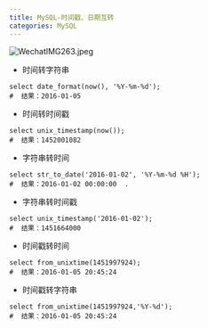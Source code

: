 ```yaml
---
title: MySQL-时间戳、日期互转
categories: MySQL
---
```

![WechatIMG263.jpeg](https://upload-images.jianshu.io/upload_images/15325592-7ab086bc2d692ed2.jpeg?imageMogr2/auto-orient/strip%7CimageView2/2/w/1240)
<!-- more -->

- 时间转字符串

```
select date_format(now(), '%Y-%m-%d');
#  结果：2016-01-05  
```

- 时间转时间戳

```
select unix_timestamp(now());  
#  结果：1452001082 
```

- 字符串转时间

```
select str_to_date('2016-01-02', '%Y-%m-%d %H');  
#  结果：2016-01-02 00:00:00  .
```

- 字符串转时间戳

```
select unix_timestamp('2016-01-02');  
#  结果：1451664000 
```

- 时间戳转时间

```
select from_unixtime(1451997924);  
#  结果：2016-01-05 20:45:24  
```

- 时间戳转字符串

```
select from_unixtime(1451997924,'%Y-%d');  
#  结果：2016-01-05 20:45:24  
```


